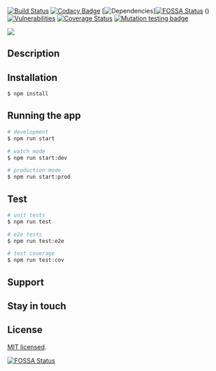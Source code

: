 [![Build Status](https://travis-ci.org/Tarjei400/einsteinrosen.svg?branch=master)](https://travis-ci.org/Tarjei400/einsteinrosen)
[![Codacy Badge](https://api.codacy.com/project/badge/Grade/9b1cdc9f957e4ab1b5869e0a92d762cd)](https://www.codacy.com/app/Tarjei400/einsteinrosen?utm_source=github.com&amp;utm_medium=referral&amp;utm_content=Tarjei400/einsteinrosen&amp;utm_campaign=Badge_Grade)
[![Dependencies](https://david-dm.org/Tarjei400/einsteinrosen.svg)][![FOSSA Status](https://app.fossa.io/api/projects/git%2Bgithub.com%2FTarjei400%2Feinsteinrosen.svg?type=shield)](https://app.fossa.io/projects/git%2Bgithub.com%2FTarjei400%2Feinsteinrosen?ref=badge_shield)
()
[![Vulnerabilities](https://snyk.io/test/github/Tarjei400/einsteinrosen/badge.svg)](https://snyk.io/test/github/Tarjei400/einsteinrosen)
[![Coverage Status](https://coveralls.io/repos/github/Tarjei400/einsteinrosen/badge.svg?branch=master)](https://coveralls.io/github/Tarjei400/einsteinrosen?branch=master)
[![Mutation testing badge](https://badge.stryker-mutator.io/github.com/Tarjei400/einsteinrosen/master)](https://stryker-mutator.github.io)

![](http://news.mit.edu/sites/mit.edu.newsoffice/files/styles/news_article_image_top_slideshow/public/images/2013/2013_33?itok=k3aY5e4Y)
## Description

## Installation

```bash
$ npm install
```

## Running the app

```bash
# development
$ npm run start

# watch mode
$ npm run start:dev

# production mode
$ npm run start:prod
```

## Test

```bash
# unit tests
$ npm run test

# e2e tests
$ npm run test:e2e

# test coverage
$ npm run test:cov
```

## Support

## Stay in touch

## License

[MIT licensed](LICENSE).


[![FOSSA Status](https://app.fossa.io/api/projects/git%2Bgithub.com%2FTarjei400%2Feinsteinrosen.svg?type=large)](https://app.fossa.io/projects/git%2Bgithub.com%2FTarjei400%2Feinsteinrosen?ref=badge_large)